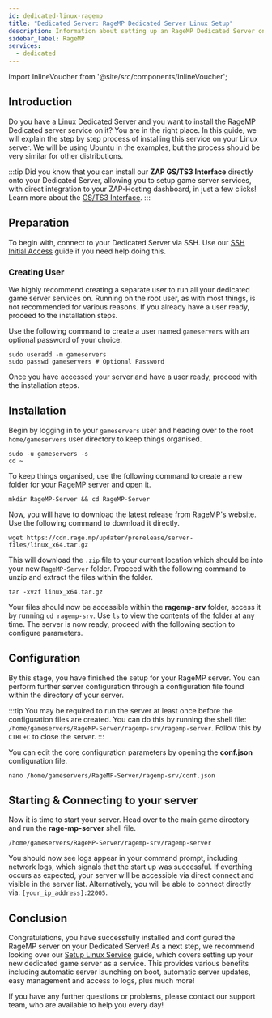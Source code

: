 ```yaml
---
id: dedicated-linux-ragemp
title: "Dedicated Server: RageMP Dedicated Server Linux Setup"
description: Information about setting up an RageMP Dedicated Server on a Linux Dedicated Server from ZAP-Hosting - ZAP-Hosting.com documentation
sidebar_label: RageMP
services:
  - dedicated
---
```


import InlineVoucher from '@site/src/components/InlineVoucher';

## Introduction
Do you have a Linux Dedicated Server and you want to install the RageMP Dedicated server service on it? You are in the right place. In this guide, we will explain the step by step process of installing this service on your Linux server. We will be using Ubuntu in the examples, but the process should be very similar for other distributions.

:::tip
Did you know that you can install our **ZAP GS/TS3 Interface** directly onto your Dedicated Server, allowing you to setup game server services, with direct integration to your ZAP-Hosting dashboard, in just a few clicks! Learn more about the [GS/TS3 Interface](dedicated-linux-gs-interface.md).
:::

<InlineVoucher />

## Preparation

To begin with, connect to your Dedicated Server via SSH. Use our [SSH Initial Access](dedicated-linux-ssh.md) guide if you need help doing this.

### Creating User

We highly recommend creating a separate user to run all your dedicated game server services on. Running on the root user, as with most things, is not recommended for various reasons. If you already have a user ready, proceed to the installation steps.

Use the following command to create a user named `gameservers` with an optional password of your choice.

```
sudo useradd -m gameservers
sudo passwd gameservers # Optional Password
```

Once you have accessed your server and have a user ready, proceed with the installation steps.

## Installation

Begin by logging in to your `gameservers` user and heading over to the root `home/gameservers` user directory to keep things organised.
```
sudo -u gameservers -s
cd ~
```

To keep things organised, use the following command to create a new folder for your RageMP server and open it.
```
mkdir RageMP-Server && cd RageMP-Server
```

Now, you will have to download the latest release from RageMP's website. Use the following command to download it directly.
```
wget https://cdn.rage.mp/updater/prerelease/server-files/linux_x64.tar.gz
```

This will download the `.zip` file to your current location which should be into your new `RageMP-Server` folder. Proceed with the following command to unzip and extract the files within the folder.
```
tar -xvzf linux_x64.tar.gz
```

Your files should now be accessible within the **ragemp-srv** folder, access it by running `cd ragemp-srv`. Use `ls` to view the contents of the folder at any time. The server is now ready, proceed with the following section to configure parameters.

## Configuration

By this stage, you have finished the setup for your RageMP server. You can perform further server configuration through a configuration file found within the directory of your server.

:::tip
You may be required to run the server at least once before the configuration files are created. You can do this by running the shell file: `/home/gameservers/RageMP-Server/ragemp-srv/ragemp-server`. Follow this by `CTRL+C` to close the server.
:::

You can edit the core configuration parameters by opening the **conf.json** configuration file.
```
nano /home/gameservers/RageMP-Server/ragemp-srv/conf.json
```

## Starting & Connecting to your server

Now it is time to start your server. Head over to the main game directory and run the **rage-mp-server** shell file.
```
/home/gameservers/RageMP-Server/ragemp-srv/ragemp-server
```

You should now see logs appear in your command prompt, including network logs, which signals that the start up was successful. If everthing occurs as expected, your server will be accessible via direct connect and visible in the server list. Alternatively, you will be able to connect directly via: `[your_ip_address]:22005`.

## Conclusion

Congratulations, you have successfully installed and configured the RageMP server on your Dedicated Server! As a next step, we recommend looking over our [Setup Linux Service](dedicated-linux-create-gameservice.md) guide, which covers setting up your new dedicated game server as a service. This provides various benefits including automatic server launching on boot, automatic server updates, easy management and access to logs, plus much more!

If you have any further questions or problems, please contact our support team, who are available to help you every day!

<InlineVoucher />

